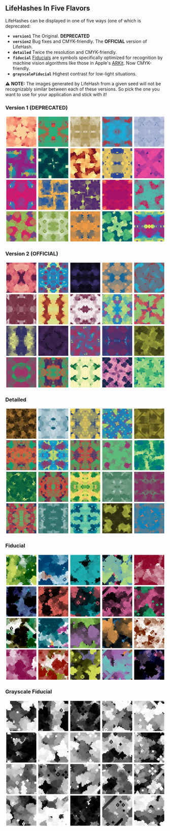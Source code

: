## LifeHashes In Five Flavors

LifeHashes can be displayed in one of five ways (one of which is deprecated:

* **`version1`** The Original. **DEPRECATED**
* **`version2`** Bug fixes and CMYK-friendly. The **OFFICIAL** version of LifeHash.
* **`detailed`** Twice the resolution and CMYK-friendly.
* **`fiducial`** [Fiducials](https://en.wikipedia.org/wiki/Fiducial_marker#Fiducial_marker_sets) are symbols specifically optimized for recognition by machine vision algorithms like those in Apple's [ARKit](https://developer.apple.com/augmented-reality/arkit/). Now CMYK-friendly.
* **`grayscaleFiducial`** Highest contrast for low-light situations.

⚠️ **NOTE:** The images generated by LifeHash from a given seed will not be recognizably similar between each of these versions. So pick the one you want to use for your application and stick with it!

### Version 1 (DEPRECATED)
![LifeHash Example](../Nexus-Images/version1.jpeg)

### Version 2 (OFFICIAL)
![LifeHash Example](../Nexus-Images/version2.jpeg)

### Detailed
![LifeHash Example](../Nexus-Images/detailed.jpeg)

### Fiducial
![LifeHash Example](../Nexus-Images/fiducial.jpeg)

### Grayscale Fiducial
![LifeHash Example](../Nexus-Images/grayscale-fiducial.jpeg)
